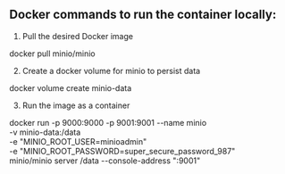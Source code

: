## Docker commands to run the container locally:

1. Pull the desired Docker image

docker pull minio/minio

2. Create a docker volume for minio to persist data

docker volume create minio-data

3. Run the image as a container

docker run -p 9000:9000 -p 9001:9001 --name minio \
  -v minio-data:/data \
  -e "MINIO_ROOT_USER=minioadmin" \
  -e "MINIO_ROOT_PASSWORD=super_secure_password_987" \
  minio/minio server /data --console-address ":9001"

